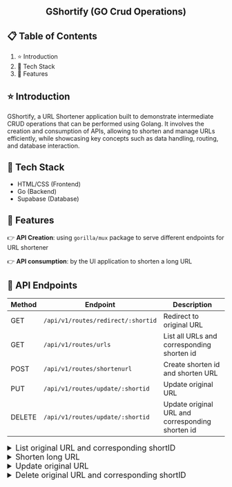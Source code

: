 <div align="center">
 
  <br />

  <h2 align="center">GShortify (GO Crud Operations)</h2>
</div>

## 📋 <a name="table">Table of Contents</a>

1. ⭐ Introduction
2. 🔨 Tech Stack
3. 📜 Features

## <a name="introduction">⭐ Introduction</a>

GShortify, a URL Shortener application built to demonstrate intermediate CRUD operations that can be performed using Golang. It involves the creation and consumption of APIs, allowing to shorten and manage URLs efficiently, while showcasing key concepts such as data handling, routing, and database interaction.

## <a name="tech-stack">🔨 Tech Stack</a>

- HTML/CSS (Frontend)
- Go (Backend)
- Supabase (Database)

## 📜 Features

👉 **API Creation**: using `gorilla/mux` package to serve different endpoints for URL shortener

👉 **API consumption**: by the UI application to shorten a long URL

## 🔧 API Endpoints

| Method | Endpoint                           | Description                                      |
| ------ | ---------------------------------- | ------------------------------------------------ |
| GET    | `/api/v1/routes/redirect/:shortid` | Redirect to original URL                         |
| GET    | `/api/v1/routes/urls`              | List all URLs and corresponding shorten id       |
| POST   | `/api/v1/routes/shortenurl`        | Create shorten id and shorten URL                |
| PUT    | `/api/v1/routes/update/:shortid`   | Update original URL                              |
| DELETE | `/api/v1/routes/update/:shortid`   | Update original URL and corresponding shorten id |

<details>

<summary style="font-size: 18px;">List original URL and corresponding shortID</summary>

### `GET` /api/v1/urls

`Request`

- Client's IP Address

`Response`

```go
{
  "code": 200,
  "message": "Data found",
  "data": [
    {
      "tw9apb98": "https://google.com"
    },
    {
      "ngMI98wQ": "https://yahoo.com"
    },
    {
      "O8dYvXGH": "https://netflix.com"
    },
    {
      "d9jYcHDU": "https://zee5.com"
    }
  ]
}
```

</details>

<details>

<summary style="font-size: 18px;">Shorten long URL</summary>

### `POST` /api/v1/shortenurl

`Request`

```go
{
  "url": "https://linkedin.com"
}
```

`Response`

```go
{
  "code": 200,
  "message": "Shorten url generated successfully",
  "data": {
    "shortened-url": "localhost:8080/z5VAZ6bN"
  }
}
```

</details>

<details>

<summary style="font-size: 18px;">Update original URL</summary>

### `PUT` /api/v1/update/:shortid

`Request`

```go
{
  "url": "https://google.co.in"
}
```

`Response`

```go
{
  "code": 200,
  "message": "Data updated successfully",
  "data": {
    "previous-url": "https://google.com",
    "original-url": "https://google.co.in",
    "short-id": "tw9apb98"
  }
}
```

</details>

<details>

<summary style="font-size: 18px;">Delete original URL and corresponding shortID</summary>

### `DELETE` /api/v1/delete/:shortid

`Response`

```go
{
  "code": 200,
  "message": "Redirect URL deleted successfully"
}
```

</details>
